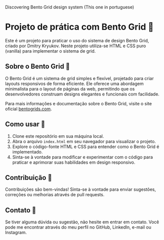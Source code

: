 Discovering Bento Grid design system
(This one in portuguese)
<br>
# Projeto de prática com Bento Grid :hammer:

Este é um projeto para praticar o uso do sistema de design Bento Grid, criado por Dmitry Kryukov. Neste projeto utiliza-se HTML e CSS puro (vanilla) para implementar o sistema de grid.

## Sobre o Bento Grid :page_with_curl:

O Bento Grid é um sistema de grid simples e flexível, projetado para criar layouts responsivos de forma eficiente. Ele oferece uma abordagem minimalista para o layout de páginas da web, permitindo que os desenvolvedores construam designs elegantes e funcionais com facilidade.

Para mais informações e documentação sobre o Bento Grid, visite o site oficial [bentogrids.com](https://bentogrids.com).

## Como usar :floppy_disk:

1. Clone este repositório em sua máquina local.
2. Abra o arquivo `index.html` em seu navegador para visualizar o projeto.
3. Explore o código-fonte HTML e CSS para entender como o Bento Grid é implementado.
4. Sinta-se à vontade para modificar e experimentar com o código para praticar e aprimorar suas habilidades em design responsivo.

## Contribuição :wrench:

Contribuições são bem-vindas! Sinta-se à vontade para enviar sugestões, correções ou melhorias através de pull requests.

## Contato :iphone:

Se tiver alguma dúvida ou sugestão, não hesite em entrar em contato. Você pode me encontrar através do meu perfil no GitHub, LinkedIn, e-mail ou Instagram.

